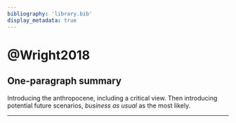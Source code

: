 ```yaml
---
bibliography: 'library.bib'
display_metadata: true
---
```


# @Wright2018

## One-paragraph summary

Introducing the anthropocene, including a critical view. Then introducing potential future scenarios, _business as usual_ as the most likely.

---